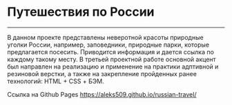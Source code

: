 # Путешествия по России #
***
В данном проекте представлены неверотной красоты природные уголки России, например, заповедники, природные парки, которые предлагается посесить. Приводится информация и дается ссылка по каждому такому месту. 
В третьей проектной работе основной акцент был направлен на  реализацию и применение на практики адптивной и резиновой верстки, а также на закрепление пройденных ранее технологий: HTML + CSS + БЭМ.

Ссылка на Github Pages https://aleks509.github.io/russian-travel/